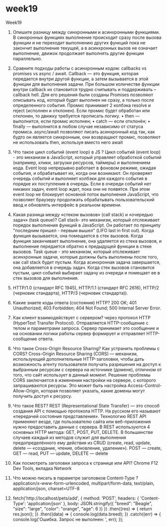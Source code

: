 # week19

Week19

1. Опишите разницу между синхронными и асинхронными функциями.
   В синхронных функциях выполнение происходит сразу после вызова функции и не переходит выполнению других функций пока не закончит выполнение текущей, а в асинхронных вызов не означает выполнение, движок продолжает выполнять другие функции параллельно.
2. Сравните подходы работы с асинхронным кодом: сallbacks vs promises vs async / await. Callback — это функция, которая передается внутри другой функции, а затем вызывается в этой функции для выполнения задачи. При большом количестве функции внутри callback их становится трудно считывать и поддерживать – сallback hell. Для его решения были созданы Promises позволяют описывать код, который будет выполнен не сразу, а только после определенного события. Промис принимает 2 колбэка resolve и reject (исполнен и отклонен). Если промис будет обработан или отклонен, то движку требуется прописать логику.
   • then — выполнится, если промис исполнен;
   • catch — если отклонён;
   • finally — выполнится в любом случае независимо от статуса промиса.
   async/await позволяют писать асинхронный код так, как будто он является синхронным, они возвращают промис, позволяют не использовать then, используя вместо него await
3. Что такое цикл событий (event loop) в JS ?
   Цикл событий (event loop) - это механизм в JavaScript, который управляет обработкой событий (например, клики, загрузки ресурсов, таймеры) и выполнением кода. Event loop непрерывно работает в фоновом режиме, ожидая события, и обрабатывает их, когда они возникают. Он проверяет очередь событий и выполняет колбэки для каждого события в порядке их поступления в очередь. Если в очереди событий нет никаких задач, event loop ждет, пока они не появятся. При этом event loop не блокирует основной поток выполнения JavaScript, что позволяет браузеру продолжать обрабатывать пользовательский ввод и обновлять интерфейс в реальном времени.

4. Какая разница между «стеком вызовов» (call stack) и «очередью задач» (task queue)?
   Call stack- это механизм, который отслеживает порядок выполнения функций в JavaScript. Он работает по принципу "последним пришел - первым вышел" (LIFO last in first out). Когда функция вызывается, она помещается в стек вызовов. Когда функция заканчивает выполнение, она удаляется из стека вызовов, и выполнение передается обратно к предыдущей функции в стеке вызовов.
   Task queue - это механизм, который отслеживает асинхронные задачи, которые должны быть выполнены после того, как call stack будет пустым. Когда асинхронная задача завершается, она добавляется в очередь задач. Когда стек вызовов становится пустым, цикл событий выбирает задачу из очереди и помещает ее в стек вызовов для выполнения.
5. HTTP/1.0 (стандарт RFC 1945), HTTP/1.1 (стандарт RFC 2616), HTTP/2 (черновик стандарта), HTTP/3 (черновик стандарта)).
6. Какие знаете коды ответа (состояния) HTTP?
   200 OK;
   401 Unauthorized;
   403 Forbidden;
   404 Not Found;
   500 Internal Server Error.
7. Как клиент взаимодействует с сервером? через протокол HTTP (HyperText Transfer Protocol). Отправляется HTTP-сообщение с телом и параметрами запроса. Сервер принимает это сообщение и на основании логики работы сервер формирует и отправляет HTTP-сообщение ответа.
8. Что такое Cross-Origin Resource Sharing? Как устранить проблемы с CORS? Cross-Origin Resource Sharing (CORS) — механизм, использующий дополнительные HTTP-заголовки, чтобы дать возможность агенту пользователя получать разрешения на доступ к выбранным ресурсам с сервера на источнике (домене), отличном от того, что сайт использует в данный момент. Решение проблемы CORS заключается в изменении настройки на сервере, с которого запрашиваются ресурсы. Это может быть настройка Access-Control-Allow-Origin, которая позволяет указать, какие домены могут получить доступ к ресурсу.
9. Что такое REST? REST (Representational State Transfer) — это способ создания API с помощью протокола HTTP. На русском его называют «передачей состояния представления». Технологию REST API применяют везде, где пользователю сайта или веб-приложения нужно предоставить данные с сервера. В REST используются 4 основных HTTP метода: GET, POST, PUT, DELETE. В большинстве случаев каждый из методов служит для выполнения предопределённого ему действия из CRUD (create, read, update, delete — «создание, чтение, обновление, удаление»). POST — create, GET — read, PUT — update, DELETE — delete
10. Как посмотреть заголовки запроса к странице или API? Chrome F12 Dev Tools, вкладка Network
11. Что можно писать в параметре заголовков Content-Type ? application/x-www-form-urlencoded, multipart/form-data, text/plain, application/json, charset=UTF-8
12. fetch('http://localhost/pets/add', {
    method: 'POST',
    headers: {
    'Content-Type': 'application/json' },
    body: JSON.stringify({
    "breed": "Beagle",
    "size": "large",
    "color": "orange",
    "age": 6
    })
    })
    .then((res) => { return res.json(); })
    .then((data) => { console.log(data.breed); })
    .catch((err) => { console.log('Ошибка. Запрос не выполнен: ', err); });
